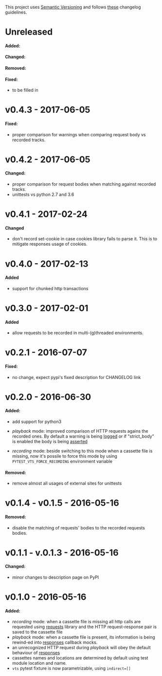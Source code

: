 This project uses [Semantic Versioning][] and follows [these][keepachangelog] changelog guidelines.

# Unreleased

#### Added:

#### Changed:

#### Removed:

#### Fixed:
  - to be filled in


# v0.4.3 - 2017-06-05
#### Fixed:
  - proper comparison for warnings when comparing request body vs recorded tracks.

# v0.4.2 - 2017-06-05
#### Changed:
  - proper comparison for request bodies when matching against recorded tracks.
  - unittests vs python 2.7 and 3.6

# v0.4.1 - 2017-02-24

#### Changed
  - don't record set-cookie in case cookies library fails to parse
    it. This is to mitigate responses usage of cookies.

# v0.4.0 - 2017-02-13

#### Added
  - support for chunked http transactions

# v0.3.0 - 2017-02-01

#### Added
  - allow requests to be recorded in multi-(g)threaded environments.


# v0.2.1 - 2016-07-07

#### Fixed:
  - no change, expect pypi's fixed description for CHANGELOG link


# v0.2.0 - 2016-06-30

#### Added:

  - add support for python3

  - *playback* mode: improved comparison of HTTP requests agains the
    recorded ones. By default a warning is being [logged][logging] or
    if "strict_body" is enabled the body is being
    [asserted][pytest assert]

  - *recording* mode: beside switching to this mode when a cassette
    file is missing, now it's possile to force this mode by using
    `PYTEST_VTS_FORCE_RECORDING` environment variable

#### Removed:

  - remove almost all usages of external sites for unittests


# v0.1.4 - v0.1.5 - 2016-05-16

#### Removed:

  - disable the matching of requests' bodies to the recorded requests
    bodies.


# v0.1.1 - v.0.1.3 - 2016-05-16

#### Changed:

  - minor changes to description page on PyPI


# v0.1.0 - 2016-05-16

#### Added:

  - *recording* mode: when a cassette file is missing all http calls are
    requested using [requests][] library and the HTTP request-response
    pair is saved to the cassette file
  - *playback* mode: when a cassette file is present, its information
    is being rewind-ed into [responses][] callback mocks.
  - an unrecognized HTTP request during *playback* will obey the
    default behaviour of [responses][]
  - cassettes names and locations are determined by default using test
    module location and name.
  - `vts` pytest fixture is now parametrizable, using `indirect=[]`

[requests]: http://docs.python-requests.org/en/lastest/
[responses]: https://github.com/getsentry/responses
[logging]: https://docs.python.org/3/library/logging.html?highlight=logging#module-logging
[pytest assert]: http://pytest.org/latest/assert.html#assert-with-the-assert-statement
[keepachangelog]: http://keepachangelog.com/
[Semantic Versioning]: http://semver.org/
